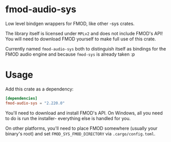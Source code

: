 <!--
 Copyright (c) 2024 Melody Madeline Lyons
 
 This Source Code Form is subject to the terms of the Mozilla Public
 License, v. 2.0. If a copy of the MPL was not distributed with this
 file, You can obtain one at https://mozilla.org/MPL/2.0/.
-->

# fmod-audio-sys

Low level bindgen wrappers for FMOD, like other -sys crates.

The library itself is licensed under `MPLv2` and does not include FMOD's API!
You will need to download FMOD yourself to make full use of this crate.

Currently named `fmod-audio-sys` both to distinguish itself as bindings for the FMOD audio engine and because `fmod-sys` is already taken :p

# Usage

Add this crate as a dependency:
```toml
[dependencies]
fmod-audio-sys = "2.220.0"
```

You'll need to download and install FMOD's API.
On Windows, all you need to do is run the installer- everything else is handled for you.

On other platforms, you'll need to place FMOD somewhere (usually your binary's root) and set `FMOD_SYS_FMOD_DIRECTORY` via `.cargo/config.toml`.